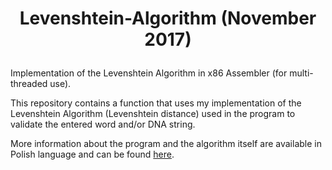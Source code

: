 # <p align="center"> Levenshtein-Algorithm (November 2017) </p>
Implementation of the Levenshtein Algorithm in x86 Assembler (for multi-threaded use).

This repository contains a function that uses my implementation of the Levenshtein Algorithm (Levenshtein distance) used in the program to validate the entered word and/or DNA string. 

More information about the program and the algorithm itself are available in Polish language and can be found [here](https://github.com/jakczo/Autocorrection-Program "Autocorrection Program").
